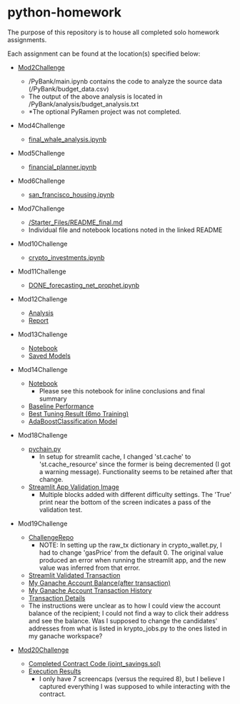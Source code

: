 # python-homework

The purpose of this repository is to house all completed solo homework assignments.

Each assignment can be found at the location(s) specified below:

* [Mod2Challenge](https://github.com/mattgifs/python-homework/tree/main/Mod2Challenge)
  * /PyBank/main.ipynb contains the code to analyze the source data (/PyBank/budget_data.csv)
  * The output of the above analysis is located in /PyBank/analysis/budget_analysis.txt
  * *The optional PyRamen project was not completed.

* Mod4Challenge
  * [final_whale_analysis.ipynb](https://github.com/mattgifs/python-homework/blob/main/Mod4Challenge/final_whale_analysis.ipynb)

* Mod5Challenge
  * [financial_planner.ipynb](https://github.com/mattgifs/python-homework/blob/main/Mod5Challenge/Starter_Code/financial-planner.ipynb)

* Mod6Challenge
  * [san_francisco_housing.ipynb](https://github.com/mattgifs/python-homework/blob/main/Mod6Challenge/san_francisco_housing.ipynb)

* Mod7Challenge
  * [/Starter_Files/README_final.md](https://github.com/mattgifs/python-homework/blob/main/Mod7Challenge/Starter_Files/README_final.md)
  * Individual file and notebook locations noted in the linked README

* Mod10Challenge
  * [crypto_investments.ipynb](https://github.com/mattgifs/python-homework/blob/main/Mod10Challenge/crypto_investments.ipynb)

* Mod11Challenge
  * [DONE_forecasting_net_prophet.ipynb](https://github.com/mattgifs/python-homework/blob/main/Mod11Challenge/Starter_Code/DONE_forecasting_net_prophet.ipynb)

* Mod12Challenge
  * [Analysis](https://github.com/mattgifs/python-homework/blob/main/Mod12Challenge/Starter_Code/credit_risk_resampling.ipynb)
  * [Report](https://github.com/mattgifs/python-homework/blob/main/Mod12Challenge/Starter_Code/report-template-complete.md)
 
* Mod13Challenge
  * [Notebook](https://github.com/mattgifs/python-homework/blob/main/Mod13Challenge/venture_funding_with_deep_learning.ipynb)
  * [Saved Models](https://github.com/mattgifs/python-homework/tree/main/Mod13Challenge/saved_models)

* Mod14Challenge
  * [Notebook](https://github.com/mattgifs/python-homework/blob/main/Mod14Challenge/Starter_Code/machine_learning_trading_bot.ipynb)
    * Please see this notebook for inline conclusions and final summary
  * [Baseline Performance](https://github.com/mattgifs/python-homework/blob/main/Mod14Challenge/Starter_Code/Screenshots/baseline_cumulative_returns.png)
  * [Best Tuning Result (6mo Training)](https://github.com/mattgifs/python-homework/blob/main/Mod14Challenge/Starter_Code/Screenshots/6motrain_cumulative_returns.png)
  * [AdaBoostClassification Model](https://github.com/mattgifs/python-homework/blob/main/Mod14Challenge/Starter_Code/Screenshots/adaboost_cumulative_returns.png)

* Mod18Challenge
  * [pychain.py](https://github.com/mattgifs/python-homework/blob/main/Mod18Challenge/pychain.py)
    * In setup for streamlit cache, I changed 'st.cache' to 'st.cache_resource' since the former is being decremented (I got a warning message). Functionality seems to be retained after that change.
  * [Streamlit App Validation Image](https://github.com/mattgifs/python-homework/blob/main/Mod18Challenge/mod18_validation.png)
    * Multiple blocks added with different difficulty settings. The 'True' print near the bottom of the screen indicates a pass of the validation test.

* Mod19Challenge
  * [ChallengeRepo](https://github.com/mattgifs/python-homework/tree/main/Mod19Challenge)
    * NOTE: In setting up the raw_tx dictionary in crypto_wallet.py, I had to change 'gasPrice' from the default 0. The original value produced an error when running the streamlit app, and the new value was inferred from that error.
  * [Streamlit Validated Transaction](https://github.com/mattgifs/python-homework/blob/main/Mod19Challenge/ScreenShots/streamlit_kryptojobs_validatedtransactionhash.png)
  * [My Ganache Account Balance(after transaction)](https://github.com/mattgifs/python-homework/blob/main/Mod19Challenge/ScreenShots/ganache_acct_bal.png)
  * [My Ganache Account Transaction History](https://github.com/mattgifs/python-homework/blob/main/Mod19Challenge/ScreenShots/ganache_acct_transaction_history.png)
  * [Transaction Details](https://github.com/mattgifs/python-homework/blob/main/Mod19Challenge/ScreenShots/transaction_details.png)
  * The instructions were unclear as to how I could view the account balance of the recipient; I could not find a way to click their address and see the balance. Was I supposed to change the candidates' addresses from what is listed in krypto_jobs.py to the ones listed in my ganache workspace?
 
* [Mod20Challenge](https://github.com/mattgifs/python-homework/tree/main/Mod20Challenge)
  * [Completed Contract Code (joint_savings.sol)](https://github.com/mattgifs/python-homework/blob/main/Mod20Challenge/joint_savings.sol)
  * [Execution Results](https://github.com/mattgifs/python-homework/tree/main/Mod20Challenge/Execution_Results)
    * I only have 7 screencaps (versus the required 8), but I believe I captured everything I was supposed to while interacting with the contract. 

